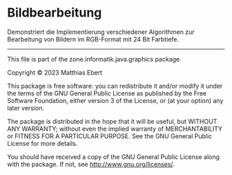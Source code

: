 # Bildbearbeitung

Demonstriert die Implementierung verschiedener Algorithmen zur Bearbeitung von Bildern im RGB-Format mit 24 Bit Farbtiefe.

---

This file is part of the zone.informatik.java.graphics package.

Copyright © 2023 Matthias Ebert

This package is free software: you can redistribute it and/or modify it under the terms of the GNU General Public License as published by the Free Software Foundation, either version 3 of the License, or (at your option) any later version.

The package is distributed in the hope that it will be useful, but WITHOUT ANY WARRANTY; without even the implied warranty of MERCHANTABILITY or FITNESS FOR A PARTICULAR PURPOSE. See the GNU General Public License for more details.

You should have received a copy of the GNU General Public License along with the package. If not, see http://www.gnu.org/licenses/.